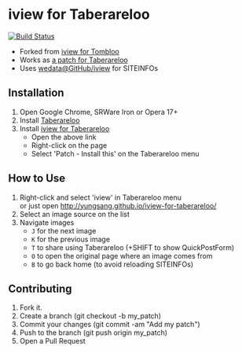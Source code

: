 # iview for Taberareloo

[![Build Status](https://travis-ci.org/YungSang/iview-for-taberareloo.png?branch=master)](https://travis-ci.org/YungSang/iview-for-taberareloo)

- Forked from [iview for Tombloo](https://github.com/ku/iview-for-tombloo)
- Works as [a patch for Taberareloo](https://github.com/YungSang/patches-for-taberareloo)
- Uses [wedata@GitHub/iview](http://wedata.github.io/iview/) for SITEINFOs

## Installation

1. Open Google Chrome, SRWare Iron or Opera 17+
1. Install [Taberareloo](https://chrome.google.com/webstore/detail/taberareloo/ldcnohnnlpgglecmkldelbmiokgmikno)
1. Install [iview for Taberareloo](http://yungsang.github.io/iview-for-taberareloo/iview.for.taberareloo.tbrl.js)  
	- Open the above link
	- Right-click on the page
	- Select 'Patch - Install this' on the Taberareloo menu

## How to Use

1. Right-click and select 'iview' in Taberareloo menu  
	or just open http://yungsang.github.io/iview-for-taberareloo/
1. Select an image source on the list
1. Navigate images  
	- `J` for the next image
	- `K` for the previous image
	- `T` to share using Taberareloo (+SHIFT to show QuickPostForm)
	- `O` to open the original page where an image comes from
	- `B` to go back home (to avoid reloading SITEINFOs)

## Contributing

1. Fork it.
1. Create a branch (git checkout -b my_patch)
1. Commit your changes (git commit -am "Add my patch")
1. Push to the branch (git push origin my_patch)
1. Open a Pull Request
